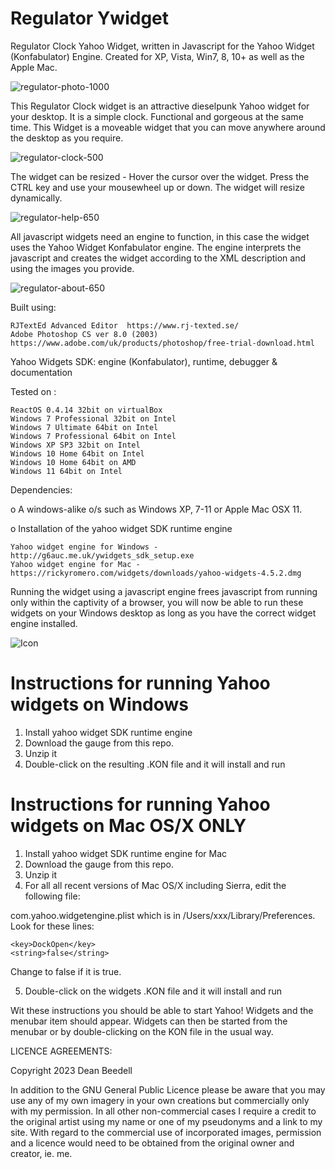 # Regulator Ywidget

Regulator Clock Yahoo Widget, written in Javascript for the Yahoo 
Widget (Konfabulator) Engine. Created for XP, Vista, Win7, 8, 10+ as well as the 
Apple Mac.

![regulator-photo-1000](https://github.com/yereverluvinunclebert/Regulator-Ywidget/assets/2788342/38a164ff-ceee-4b17-81a4-02a125341447)


This Regulator Clock widget is an attractive dieselpunk Yahoo widget for your desktop. 
It is a simple clock. Functional and gorgeous at the same time. This Widget is a 
moveable widget that you can move anywhere  around the desktop as you require.

![regulator-clock-500](https://github.com/yereverluvinunclebert/Regulator-Ywidget/assets/2788342/77e0639c-bf23-423e-827f-99d1a3869654)


The widget can be resized - Hover the cursor over the widget. Press the CTRL key 
and use your mousewheel up or down. The widget will resize dynamically.

![regulator-help-650](https://github.com/yereverluvinunclebert/Regulator-Ywidget/assets/2788342/8c60f794-352f-4e94-984f-bb1abca08475)

All javascript widgets need an engine to function, in this case the widget uses 
the Yahoo Widget Konfabulator engine. The engine interprets the javascript and 
creates the widget according to the XML description and using the images you 
provide. 

![regulator-about-650](https://github.com/yereverluvinunclebert/Regulator-Ywidget/assets/2788342/05d2ad99-e33e-43d0-b6b8-a9b5b9af7604)

Built using: 

	RJTextEd Advanced Editor  https://www.rj-texted.se/  
	Adobe Photoshop CS ver 8.0 (2003)  https://www.adobe.com/uk/products/photoshop/free-trial-download.html
  Yahoo Widgets SDK: engine (Konfabulator), runtime, debugger & documentation

Tested on :

	ReactOS 0.4.14 32bit on virtualBox    
	Windows 7 Professional 32bit on Intel    
	Windows 7 Ultimate 64bit on Intel    
	Windows 7 Professional 64bit on Intel    
	Windows XP SP3 32bit on Intel    
	Windows 10 Home 64bit on Intel    
	Windows 10 Home 64bit on AMD    
	Windows 11 64bit on Intel  
	
Dependencies:

o A windows-alike o/s such as Windows XP, 7-11 or Apple Mac OSX 11.    	

o Installation of the yahoo widget SDK runtime engine  

	Yahoo widget engine for Windows - http://g6auc.me.uk/ywidgets_sdk_setup.exe  
	Yahoo widget engine for Mac - https://rickyromero.com/widgets/downloads/yahoo-widgets-4.5.2.dmg

Running the widget using a javascript engine frees javascript from running only 
within the captivity of a browser, you will now be able to run these widgets on 
your Windows desktop as long as you have the correct widget engine installed.

 ![Icon](https://github.com/yereverluvinunclebert/Panzer-Clock-Ywidget/assets/2788342/332a7b59-abd6-4eac-857d-51dfe2d80af9)
 
Instructions for running Yahoo widgets on Windows
=================================================

1. Install yahoo widget SDK runtime engine
2. Download the gauge from this repo.
3. Unzip it
4. Double-click on the resulting .KON file and it will install and run

Instructions for running Yahoo widgets on Mac OS/X ONLY
========================================================

1. Install yahoo widget SDK runtime engine for Mac
2. Download the gauge from this repo.
3. Unzip it
4. For all all recent versions of Mac OS/X including Sierra, edit the following 
file:

com.yahoo.widgetengine.plist which is in /Users/xxx/Library/Preferences. Look 
for these lines: 
   
	<key>DockOpen</key>  
	<string>false</string>  

Change to false if it is true.

5. Double-click on the widgets .KON file and it will install and run

Wit these instructions you should be able to start Yahoo! Widgets and the 
menubar item should appear. Widgets can then be started from the menubar or by 
double-clicking on the KON file in the usual way.



LICENCE AGREEMENTS:

Copyright 2023 Dean Beedell

In addition to the GNU General Public Licence please be aware that you may use
any of my own imagery in your own creations but commercially only with my
permission. In all other non-commercial cases I require a credit to the
original artist using my name or one of my pseudonyms and a link to my site.
With regard to the commercial use of incorporated images, permission and a
licence would need to be obtained from the original owner and creator, ie. me.
